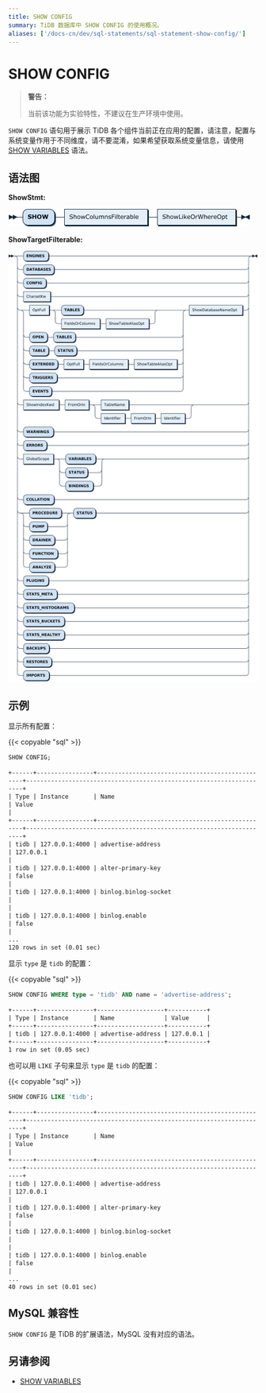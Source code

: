 ```yaml
---
title: SHOW CONFIG
summary: TiDB 数据库中 SHOW CONFIG 的使用概况。
aliases: ['/docs-cn/dev/sql-statements/sql-statement-show-config/']
---
```


# SHOW CONFIG

> **警告：**
>
> 当前该功能为实验特性，不建议在生产环境中使用。

`SHOW CONFIG` 语句用于展示 TiDB 各个组件当前正在应用的配置，请注意，配置与系统变量作用于不同维度，请不要混淆，如果希望获取系统变量信息，请使用 [SHOW VARIABLES](/sql-statements/sql-statement-show-variables.md) 语法。

## 语法图

**ShowStmt:**

![ShowStmt](/media/sqlgram/ShowStmt.png)

**ShowTargetFilterable:**

![ShowTargetFilterable](/media/sqlgram/ShowTargetFilterable.png)

## 示例

显示所有配置：

{{< copyable "sql" >}}

```sql
SHOW CONFIG;
```

```
+------+----------------+-------------------------------------------------+---------------------------------------------------------------------+
| Type | Instance       | Name                                            | Value                                                               |
+------+----------------+-------------------------------------------------+---------------------------------------------------------------------+
| tidb | 127.0.0.1:4000 | advertise-address                               | 127.0.0.1                                                           |
| tidb | 127.0.0.1:4000 | alter-primary-key                               | false                                                               |
| tidb | 127.0.0.1:4000 | binlog.binlog-socket                            |                                                                     |
| tidb | 127.0.0.1:4000 | binlog.enable                                   | false                                                               |
...
120 rows in set (0.01 sec)
```

显示 `type` 是 `tidb` 的配置：

{{< copyable "sql" >}}

```sql
SHOW CONFIG WHERE type = 'tidb' AND name = 'advertise-address';
```

```
+------+----------------+-------------------+-----------+
| Type | Instance       | Name              | Value     |
+------+----------------+-------------------+-----------+
| tidb | 127.0.0.1:4000 | advertise-address | 127.0.0.1 |
+------+----------------+-------------------+-----------+
1 row in set (0.05 sec)
```

也可以用 `LIKE` 子句来显示 `type` 是 `tidb` 的配置：

{{< copyable "sql" >}}

```sql
SHOW CONFIG LIKE 'tidb';
```

```
+------+----------------+-------------------------------------------------+---------------------------------------------------------------------+
| Type | Instance       | Name                                            | Value                                                               |
+------+----------------+-------------------------------------------------+---------------------------------------------------------------------+
| tidb | 127.0.0.1:4000 | advertise-address                               | 127.0.0.1                                                           |
| tidb | 127.0.0.1:4000 | alter-primary-key                               | false                                                               |
| tidb | 127.0.0.1:4000 | binlog.binlog-socket                            |                                                                     |
| tidb | 127.0.0.1:4000 | binlog.enable                                   | false                                                               |
...
40 rows in set (0.01 sec)
```

## MySQL 兼容性

`SHOW CONFIG` 是 TiDB 的扩展语法，MySQL 没有对应的语法。

## 另请参阅

* [SHOW VARIABLES](/sql-statements/sql-statement-show-variables.md)
